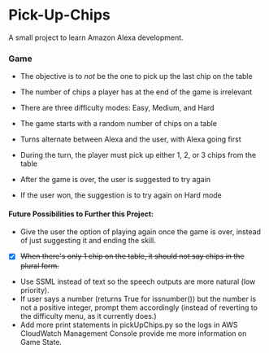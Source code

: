 # Pick-Up-Chips
A small project to learn Amazon Alexa development.

### Game
* The objective is to *not* be the one to pick up the last chip on the table
* The number of chips a player has at the end of the game is irrelevant


* There are three difficulty modes: Easy, Medium, and Hard
* The game starts with a random number of chips on a table
* Turns alternate between Alexa and the user, with Alexa going first
* During the turn, the player must pick up either 1, 2, or 3 chips from the table


* After the game is over, the user is suggested to try again
* If the user won, the suggestion is to try again on Hard mode

#### Future Possibilities to Further this Project:
* Give the user the option of playing again once the game is over, instead of just suggesting it and ending the skill.
* [x] ~~When there's only 1 chip on the table, it should not say chip*s* in the plural form.~~
* Use SSML instead of text so the speech outputs are more natural (low priority).
* If user says a number (returns True for issnumber()) but the number is not a positive integer, prompt them accordingly (instead of reverting to the difficulty menu, as it currently does.)
* Add more print statements in pickUpChips.py so the logs in AWS CloudWatch Management Console provide me more information on Game State.
